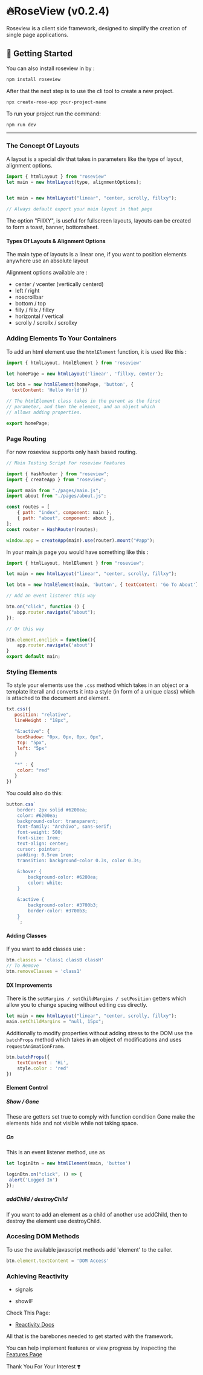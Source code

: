 # 🔥RoseView (v0.2.4)

Roseview is a client side framework, designed to simplify the creation of single page applications.

## 🚀 Getting Started

You can also install roseview in by :

```bash
npm install roseview
```

After that the next step is to use the cli tool to create a new project.

```bash
npx create-rose-app your-project-name
```

To run your project run the command:

```bash
npm run dev
```

---

### The Concept Of Layouts

A layout is a special div that takes in parameters like the type of layout, alignment options.

```javascript
import { htmlLayout } from "roseview"
let main = new htmlLayout(type, alignmentOptions);


let main = new htmlLayout("linear", "center, scrolly, fillxy");

// Always default export your main layout in that page
````

The option "FillXY", is useful for fullscreen layouts, layouts can be created to form a toast, banner, bottomsheet.

#### Types Of Layouts & Alignment Options

The main type of layouts is a linear one, if you want to position elements anywhere use an absolute layout

Alignment options available are :

- center / vcenter (vertically centerd)
- left / right
- noscrollbar
- bottom / top
- filly / fillx / fillxy
- horizontal / vertical
- scrolly / scrollx / scrollxy

### Adding Elements To Your Containers

To add an html element use the `htmlElement` function, it is used like this :

```javascript
import { htmlLayout, htmlElement } from 'roseview'

let homePage = new htmlLayout('linear', 'fillxy, center');

let btn = new htmlElement(homePage, 'button', {
  textContent: 'Hello World'})

// The htmlElement class takes in the parent as the first
// parameter, and then the element, and an object which 
// allows adding properties.

export homePage;
```

### Page Routing

For now roseview supports only hash based routing.

```javascript
// Main Testing Script For roseview Features

import { HashRouter } from "roseview";
import { createApp } from "roseview";

import main from "./pages/main.js";
import about from "./pages/about.js";

const routes = [
    { path: "index", component: main },
    { path: "about", component: about },
];
const router = HashRouter(routes);

window.app = createApp(main).use(router).mount("#app");

```

In your main.js page you would have something like this :

```javascript
import { htmlLayout, htmlElement } from "roseview";

let main = new htmlLayout("linear", "center, scrolly, fillxy");

let btn = new htmlElement(main, 'button', { textContent: 'Go To About'})

// Add an event listener this way 

btn.on("click", function () {
    app.router.navigate("about");
});

// Or this way 

btn.element.onclick = function(){
    app.router.navigate('about')
}
export default main;
```

### Styling Elements

To style your elements use the `.css` method which takes in an object or a template literall and converts it into a style (in form of a unique class) which is attached to the document and element.

```javascript
txt.css({
   position: "relative",
   lineHeight : "18px",

   "&:active": {
    boxShadow: "0px, 0px, 0px, 0px",
    top: "5px",
    left: "5px"
   }

   "*" : {
    color: "red"
   }
})
```

You could also do this:

```javascript
button.css`
    border: 2px solid #6200ea;
    color: #6200ea;
    background-color: transparent; 
    font-family: "Archivo", sans-serif;
    font-weight: 500; 
    font-size: 1rem;
    text-align: center;
    cursor: pointer;
    padding: 0.5rem 1rem; 
    transition: background-color 0.3s, color 0.3s;
    
    &:hover {
        background-color: #6200ea; 
        color: white; 
    }

    &:active {
        background-color: #3700b3; 
        border-color: #3700b3; 
    }
    `;
```

#### Adding Classes

If you want to add classes use :

```javascript
btn.classes = 'class1 classB classH'
// To Remove
btn.removeClasses = 'class1'
```

#### DX Improvements

There is the `setMargins / setChildMargins / setPosition` getters which allow you to change spacing without editing css directly.

```javascript
let main = new htmlLayout("linear", "center, scrolly, fillxy");
main.setChildMargins = "null, 15px";
````

Additionally to modify properties without adding stress to the DOM use the `batchProps` method which takes in an object of modifications and uses `requestAnimationFrame`.

```javascript
btn.batchProps({ 
    textContent : 'Hi',
    style.color : 'red'
})
```

#### Element Control

##### Show / Gone

These are getters set true to comply with function condition
Gone make the elements hide and not visible while not taking space.

##### On

This is an event listener method, use as

```javascript
let loginBtn = new htmlElement(main, 'button')

loginBtn.on("click", () => {
 alert('Logged In')
});
```

##### addChild / destroyChild

If you want to add an element as a child of another use addChild, then to destroy the element use destroyChild.

### Accesing DOM Methods

To use the  available javascript methods add 'element' to the caller.

````javascript
btn.element.textContent = 'DOM Access'
````

### Achieving Reactivity

- signals

- showIF

Check This Page:

- [Reactivity Docs](docs/Reactivity.md)

All that is the barebones needed to get started with the framework.

You can help implement features or view progress by inspecting the [Features Page](docs/Features.todo)

Thank You For Your Interest ❣️
